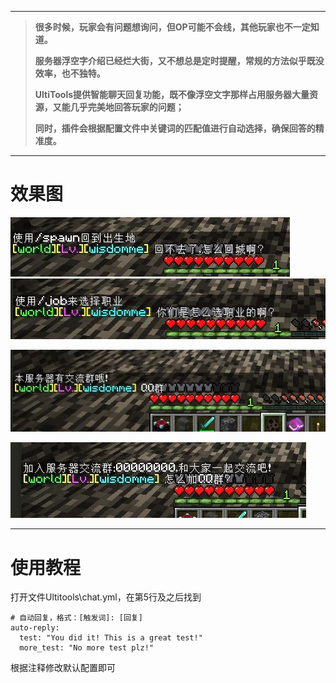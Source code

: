 
---

> **很多时候，玩家会有问题想询问，但OP可能不会线，其他玩家也不一定知道。**
>
> **服务器浮空字介绍已经烂大街，又不想总是定时提醒，常规的方法似乎既没效率，也不独特。**
>
> **UltiTools提供智能聊天回复功能，既不像浮空文字那样占用服务器大量资源，又能几乎完美地回答玩家的问题；**
>
> **同时，插件会根据配置文件中关键词的匹配值进行自动选择，确保回答的精准度。**

---

# 效果图

![](/assets/智能回复1.jpg)![](/assets/智能回复2.jpg)

![](/assets/自动回复1.jpg)

![](/assets/自动回复2.jpg)



---

# 使用教程

打开文件Ultitools\chat.yml，在第5行及之后找到

```
# 自动回复，格式：[触发词]: [回复]
auto-reply:
  test: "You did it! This is a great test!"
  more_test: "No more test plz!"
```

根据注释修改默认配置即可

